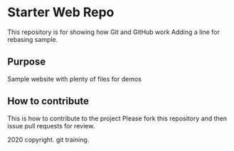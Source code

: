 # Starter Web Repo

This repository is for showing how Git and GitHub work
Adding a line for rebasing sample.

## Purpose

Sample website with plenty of files for demos

## How to contribute

This is how to contribute to the project
Please fork this repository and then issue pull requests for review.

2020 copyright. git training.